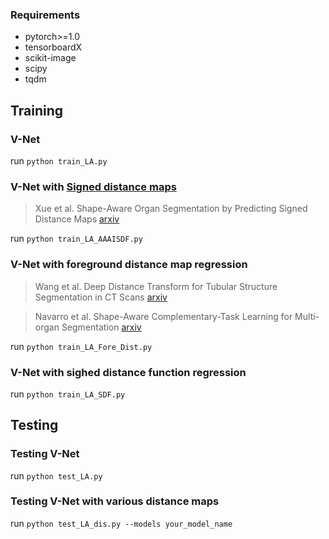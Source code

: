 ### Requirements
- pytorch>=1.0
- tensorboardX
- scikit-image
- scipy
- tqdm


## Training
### V-Net
run `python train_LA.py`

### V-Net with [Signed distance maps](https://arxiv.org/abs/1912.03849)
> Xue et al. Shape-Aware Organ Segmentation by Predicting Signed Distance Maps [arxiv](https://arxiv.org/abs/1912.03849)

run `python train_LA_AAAISDF.py`

### V-Net with foreground distance map regression
> Wang et al. Deep Distance Transform for Tubular Structure Segmentation in CT Scans [arxiv](https://arxiv.org/abs/1912.03383)

> Navarro et al. Shape-Aware Complementary-Task Learning for Multi-organ Segmentation [arxiv](https://arxiv.org/abs/1908.05099)

run `python train_LA_Fore_Dist.py`

### V-Net with sighed distance function regression
run `python train_LA_SDF.py`

## Testing
### Testing V-Net
run
`python test_LA.py`

### Testing V-Net with various distance maps
run
`python test_LA_dis.py --models your_model_name`


